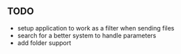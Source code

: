 ## TODO
- setup application to work as a filter when sending files
- search for a better system to handle parameters
-  add folder support